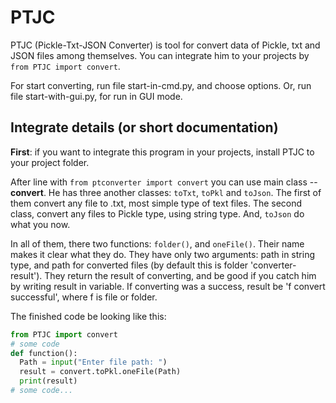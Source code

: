 # PTJC
PTJC (Pickle-Txt-JSON Converter) is tool for convert data of Pickle, txt and JSON files among themselves. You can integrate him to your projects by
`from PTJC import convert`.

For start converting, run file start-in-cmd.py, and choose options. Or, run file start-with-gui.py, for run in GUI mode.

## Integrate details (or short documentation)

**First**: if you want to integrate this program in your projects, install PTJC to your project folder. 

After line with `from ptconverter import convert` you can use main class -- **convert**. He has three another classes: `toTxt`, `toPkl` and `toJson`.
The first of them convert any file to .txt, most simple type of text files.
The second class, convert any files to Pickle type, using string type. And, `toJson` do what you now.

In all of them, there two functions: `folder()`, and `oneFile()`. Their name makes it clear what they do.
They have only two arguments: path in string type, and path for converted files (by default this is folder 'converter-result').
They return the result of converting, and be good if you catch him by writing result in variable.
If converting was a success, result be 'f convert successful', where f is file or folder.

The finished code be looking like this:
``` Python
from PTJC import convert
# some code
def function():
  Path = input("Enter file path: ")
  result = convert.toPkl.oneFile(Path)
  print(result)
# some code...
```
